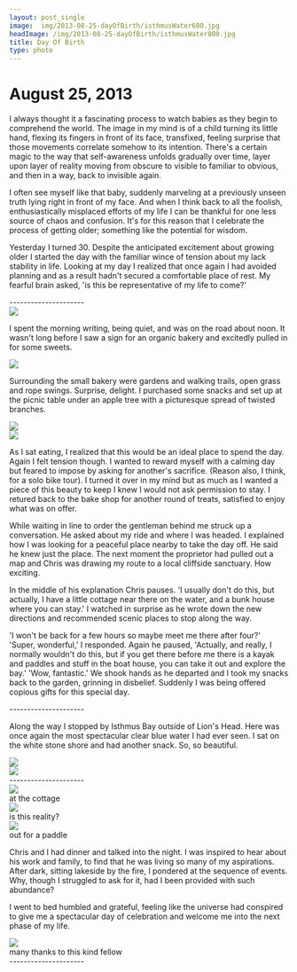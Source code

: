 ```yaml
---
layout: post_single
image: 	img/2013-08-25-dayOfBirth/isthmusWater600.jpg
headImage: /img/2013-08-25-dayOfBirth/isthmusWater800.jpg
title: Day Of Birth
type: photo
---
```


August 25, 2013
=================

I always thought it a fascinating process to watch babies as they begin to comprehend the world. 
The image in my mind is of a child turning its little hand, flexing its fingers in front of its face, 
transfixed, feeling surprise that those movements correlate somehow to its intention. There's a certain 
magic to the way that self-awareness unfolds gradually over time, layer upon layer of reality 
moving from obscure to visible to familiar to obvious, and then in a way, back to invisible again. 

I often see myself like that baby, suddenly marveling at a previously unseen truth lying right in 
front of my face. And when I think back to all the foolish, enthusiastically misplaced efforts of 
my life I can be thankful for one less source of chaos and confusion. It's for this reason that I 
celebrate the process of getting older; something like the potential for wisdom. 

Yesterday I turned 30. Despite the anticipated excitement about growing older I started the day with 
the familiar wince of tension about my lack stability in life. Looking at my day I realized that once again I 
had avoided planning and as a result hadn't secured a comfortable place of rest. My fearful brain 
asked, 'is this be representative of my life to come?'

<div class="divider">---------------------</div>

<div class="img">
	<img src="/img/2013-08-25-dayOfBirth/harvestMoon.jpg"/>
</div>

I spent the morning writing, being quiet, and was on the road about noon. It wasn't long before I 
saw a sign for an organic bakery and excitedly pulled in for some sweets.

<div class="img">
	<img src="/img/2013-08-25-dayOfBirth/bakery.jpg"/>
	<div class="caption"></div>
</div>

Surrounding the small bakery were gardens and walking trails, open grass and rope swings. Surprise,
delight. I purchased some snacks and set up at the picnic table under an apple tree with a picturesque 
spread of twisted branches. 

<div class="img">
	<img src="/img/2013-08-25-dayOfBirth/harvestGarden.jpg"/>
	<div class="caption"></div>
</div>

<div class="img">
	<img src="/img/2013-08-25-dayOfBirth/harvestSnacks.jpg"/>
	<div class="caption"></div>
</div>

As I sat eating, I realized that this would be an ideal place to spend the day. Again I felt tension 
though. I wanted to reward myself with a calming day but feared to impose by asking for another's 
sacrifice. (Reason also, I think, for a solo bike tour). I turned it over in my mind but as much as I 
wanted a piece of this beauty to keep I knew I would not ask permission to stay. I retured back 
to the bake shop for another round of treats, satisfied to enjoy what was on offer.

While waiting in line to order the gentleman behind me struck up a conversation. He asked about my ride 
and where I was headed. I explained how I was looking for a peaceful place nearby to take the day off.
He said he knew just the place. The next moment the proprietor had pulled out a map and Chris 
was drawing my route to a local cliffside sanctuary. How exciting. 

In the middle of his explanation Chris pauses. 'I usually don't do this, but actually, I have 
a little cottage near there on the water, and a bunk house where you can stay.' I watched in surprise as he 
wrote down the new directions and recommended scenic places to stop along the way. 

'I won't be back for a few hours so maybe meet me there after four?' 'Super, wonderful,' I 
responded. Again he paused, 'Actually, and really, I normally wouldn't do this, but if you get 
there before me there is a kayak and paddles and stuff in the boat house, you can take it out 
and explore the bay.' 'Wow, fantastic.' We shook hands as he departed and I took my snacks back 
to the garden, grinning in disbelief. Suddenly I was being offered copious gifts for this special day.

<div class="divider">---------------------</div>

Along the way I stopped by Isthmus Bay outside of Lion's Head. Here was once again the most spectacular 
clear blue water I had ever seen. I sat on the white stone shore and had another snack. So, so beautiful.

<div class="img">
	<img src="/img/2013-08-25-dayOfBirth/isthmusBay.jpg"/>
	<div class="caption"></div>
</div>

<div class="img">
	<img src="/img/2013-08-25-dayOfBirth/isthmusFeet.jpg"/>
	<div class="caption"></div>
</div>

<div class="divider">---------------------</div>

<div class="img">
	<img src="/img/2013-08-25-dayOfBirth/theDock.jpg"/>
	<div class="caption">at the cottage</div>
</div>

<div class="img">
	<img src="/img/2013-08-25-dayOfBirth/selfOnWater.jpg"/>
	<div class="caption">is this reality?</div>
</div>

<div class="img">
	<img src="/img/2013-08-25-dayOfBirth/onTheWater.jpg"/>
	<div class="caption">out for a paddle</div>
</div>

Chris and I had dinner and talked into the night. I was inspired to hear about his work and family, 
to find that he was living so many of my aspirations. After dark, sitting lakeside by the fire, 
I pondered at the sequence of events. Why, though I struggled to ask for it, had I been provided 
with such abundance? 

I went to bed humbled and grateful, feeling like the universe had conspired to give me a spectacular 
day of celebration and welcome me into the next phase of my life.
 
<div class="img">
	<img src="/img/2013-08-25-dayOfBirth/meChris.jpg"/>
	<div class="caption">many thanks to this kind fellow</div>
</div>
<div class="divider">---------------------</div>


